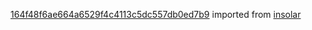[164f48f6ae664a6529f4c4113c5dc557db0ed7b9](https://github.com/insolar/insolar/commit/164f48f6ae664a6529f4c4113c5dc557db0ed7b9) imported from [insolar](https://github.com/insolar/insolar)
